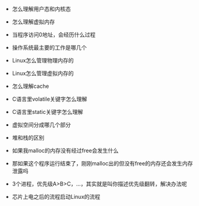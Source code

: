 - 怎么理解用户态和内核态

- 怎么理解虚拟内存

- 当程序访问0地址，会经历什么过程

- 操作系统最主要的工作是哪几个

- Linux怎么管理物理内存的

- Linux怎么管理虚拟内存的

- 怎么理解cache

- C语言里volatile关键字怎么理解

- C语言里static关键字怎么理解

- 虚拟空间分成哪几个部分

- 堆和栈的区别

- 如果我malloc的内存没有经过free会发生什么

- 那如果这个程序运行结束了，刚刚malloc出的但没有free的内存还会发生内存泄露吗

- 3个进程，优先级A>B>C，...，其实就是叫你描述优先级翻转，解决办法呢

- 芯片上电之后的流程启动Linux的流程